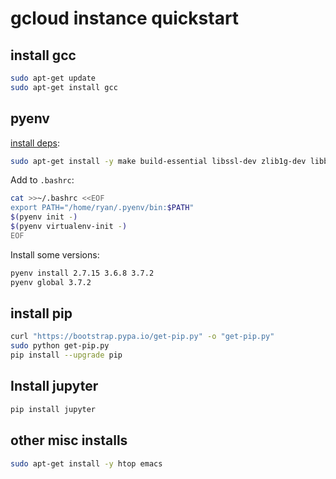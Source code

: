 # gcloud instance quickstart

## install gcc
```bash
sudo apt-get update
sudo apt-get install gcc
```

## pyenv
[install deps](https://github.com/pyenv/pyenv/wiki/Common-build-problems):
```bash
sudo apt-get install -y make build-essential libssl-dev zlib1g-dev libbz2-dev libreadline-dev libsqlite3-dev wget curl llvm libncurses5-dev libncursesw5-dev xz-utils tk-dev libffi-dev liblzma-dev python-openssl git
```

Add to `.bashrc`:
```bash
cat >>~/.bashrc <<EOF
export PATH="/home/ryan/.pyenv/bin:$PATH"
$(pyenv init -)
$(pyenv virtualenv-init -)
EOF
```

Install some versions:
```bash
pyenv install 2.7.15 3.6.8 3.7.2
pyenv global 3.7.2
```


## install pip
```bash
curl "https://bootstrap.pypa.io/get-pip.py" -o "get-pip.py"
sudo python get-pip.py
pip install --upgrade pip
```

## Install jupyter
```bash
pip install jupyter
```

## other misc installs
```bash
sudo apt-get install -y htop emacs
```